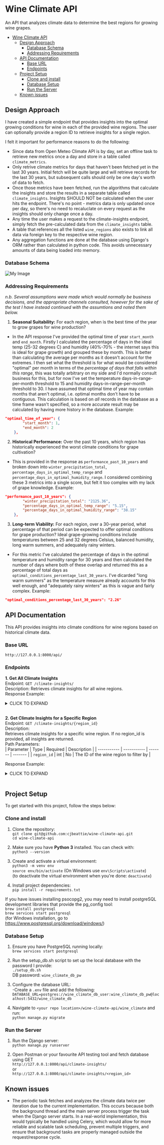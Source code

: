 # Wine Climate API
An API that analyzes climate data to determine the best regions for growing wine grapes.

- [Wine Climate API](#wine-climate-api)
  * [Design Approach](#design-approach)
    + [Database Schema](#database-schema)
    + [Addressing Requirements](#addressing-requirements)
  * [API Documentation](#api-documentation)
    + [Base URL](#base-url)
    + [Endpoints](#endpoints)
  * [Project Setup](#project-setup)
    + [Clone and install](#clone-and-install)
    + [Database Setup](#database-setup)
    + [Run the Server](#run-the-server)
  * [Known issues](#known-issues)

## Design Approach
I have created a simple endpoint that provides insights into the optimal growing conditions for wine in each of the provided wine regions. The user can optionally provide a region ID to retrieve insights for a single region.

I felt it important for performance reasons to do the following:
- Since data from Open Meteo Climate API is by day, set an offline task to retrieve new metrics once a day and store in a table called `climate_metrics`.
- Only retrive climate metrics for days that haven't been fetched yet in the last 30 years. Initial fetch will be quite large and will retrieve records for the last 30 years, but subsequent calls should only be one day's worth of data to fetch.
- Once those metrics have been fetched, run the algorithms that calculate the insights and store the results in a separate table called `climate_insights`. Insights SHOULD NOT be calculated when the user hits the endpoint. There's no point - metrics data is only updated once per day, so there's no need to recaluclate on every request as the insights should only change once a day.
- Any time the user makes a request to the climate-insights endpoint, simply fetch the pre-calculated data from the `climate_insights` table.
- A table that references all the listed `wine_regions` also exists to link all data via foreign key to the respective wine region.
- Any aggregation functions are done at the database using Django's ORM rather than calculated in python code. This avoids unnecessary amounts of data being loaded into memory.


### Database Schema
![My Image](images/DBSchema.png)

### Addressing Requirements
*n.b. Several assumptions were made which would normally be business decisions, and the appropriate channels consulted, however for the sake of the test I have instead continued with the assumtions and noted them below.*
1. **Seasonal Suitability:** For each region, when is the best time of the year to grow grapes for wine production?
- In the API response I've provided the optimal time of year `start_month` and `end_month`. Firstly I calculated the percentage of days in the ideal temp (25-32 degrees C) and humidity (40%-70% - the internet says this is ideal for grape growth) and grouped these by month. This is better than calculating the average per months as it doesn't account for the extremes. I then set what the threshold is for what would be considered "optimal" per month in terms of the *percentage of days that falls within this range*, this was totally arbitrary on my side and I'd normally consult business for this, but for now I've set the temperature days-in-range-per-month threshold to 15 and humidity days-in-range-per-month threshold to 30. I have assumed that optimal time of year may contain months that aren't optimal, i.e. optimal months don't have to be contiguous.
This calculation is based on *all* records in the database as a time frame wasn't specified, so a more accurate result may be calculated by having more history in the database.
Example:
```json
"optimal_time_of_year": {
        "start_month": 1,
        "end_month": 2
    },
```
2. **Historical Performance:** Over the past 10 years, which region has historically experienced the worst climate conditions for grape cultivation?
- This is provided in the response as `performance_past_10_years` and broken down into `winter_precipitation_total`, `percentage_days_in_optimal_temp_range` and `percentage_days_in_optimal_humidity_range`. I considered combining these 3 metrics into a single score, but felt it too complex with my lack of grape knowledge.
Example:
```json
"performance_past_10_years": {
        "winter_precipitation_total": "2125.36",
        "percentage_days_in_optimal_temp_range": "5.15",
        "percentage_days_in_optimal_humidity_range": "38.15"
    },
```
3. **Long-term Viability:** For each region, over a 30-year period, what percentage of that period can be expected to offer optimal conditions for grape production?
Ideal grape-growing conditions include temperatures between 25 and 32 degrees Celsius, balanced humidity, long warm summers, and adequately rainy winters.
- For this metric I've calculated the percentage of days in the optimal temperature and humidity range for 30 years and then calculated the number of days where both of these overlap and returned this as a percentage of total days as `optimal_conditions_percentage_last_30_years`. I've dicarded "long warm summers" as the temperature measure already accounts for this well enough, and "adequately rainy winters" as this is vague and fairly complex. 
Example:
```json
"optimal_conditions_percentage_last_30_years": "2.26"
```

## API Documentation
This API provides insights into climate conditions for wine regions based on historical climate data.

### Base URL
`http://127.0.0.1:8000/api/`

### Endpoints

**1. Get All Climate Insights**  
Endpoint: `GET /climate-insights/`  
Description: Retrieves climate insights for all wine regions.  
Response Example:  

<details>
    <summary>CLICK TO EXPAND</summary>

```json
[
    {
        "wine_region": {
            "id": 1,
            "name": "McLaren Vale, South Australia"
        },
        "optimal_time_of_year": {
            "start_month": 1,
            "end_month": 2
        },
        "performance_past_10_years": {
            "winter_precipitation_total": "2350.35",
            "percentage_days_in_optimal_temp_range": "5.07",
            "percentage_days_in_optimal_humidity_range": "39.47"
        },
        "optimal_conditions_percentage_last_30_years": "2.84"
    },
    {
        "wine_region": {
            "id": 2,
            "name": "Margaret River, Western Australia"
        },
        "optimal_time_of_year": {
            "start_month": null,
            "end_month": null
        },
        "performance_past_10_years": {
            "winter_precipitation_total": "3466.09",
            "percentage_days_in_optimal_temp_range": "3.07",
            "percentage_days_in_optimal_humidity_range": "49.16"
        },
        "optimal_conditions_percentage_last_30_years": "1.66"
    },
    {
        "wine_region": {
            "id": 3,
            "name": "Mornington, Victoria"
        },
        "optimal_time_of_year": {
            "start_month": 2,
            "end_month": 2
        },
        "performance_past_10_years": {
            "winter_precipitation_total": "2166.83",
            "percentage_days_in_optimal_temp_range": "4.11",
            "percentage_days_in_optimal_humidity_range": "37.93"
        },
        "optimal_conditions_percentage_last_30_years": "2.42"
    },
    {
        "wine_region": {
            "id": 4,
            "name": "Coonawarra, South Australia"
        },
        "optimal_time_of_year": {
            "start_month": 1,
            "end_month": 2
        },
        "performance_past_10_years": {
            "winter_precipitation_total": "2125.36",
            "percentage_days_in_optimal_temp_range": "5.15",
            "percentage_days_in_optimal_humidity_range": "38.15"
        },
        "optimal_conditions_percentage_last_30_years": "2.26"
    },
    {
        "wine_region": {
            "id": 5,
            "name": "Yarra Valley, Victoria"
        },
        "optimal_time_of_year": {
            "start_month": 1,
            "end_month": 2
        },
        "performance_past_10_years": {
            "winter_precipitation_total": "1628.37",
            "percentage_days_in_optimal_temp_range": "4.33",
            "percentage_days_in_optimal_humidity_range": "32.76"
        },
        "optimal_conditions_percentage_last_30_years": "2.75"
    }
]
```
</details>
<br/>


**2. Get Climate Insights for a Specific Region**  
Endpoint: `GET /climate-insights/{region_id}`  
Description:  
Retrieves climate insights for a specific wine region. If no region_id is provided, all insights are returned.  
Path Parameters:  
| Parameter | Type | Required | Description |
| ----------- | ----------- | ------- | ------- |
| `region_id` | int | No | The ID of the wine region to filter by |

Response Example:  
<details>
    <summary>CLICK TO EXPAND</summary>

```json
{
    "wine_region": {
        "id": 4,
        "name": "Coonawarra, South Australia"
    },
    "optimal_time_of_year": {
        "start_month": 1,
        "end_month": 2
    },
    "performance_past_10_years": {
        "winter_precipitation_total": "2125.36",
        "percentage_days_in_optimal_temp_range": "5.15",
        "percentage_days_in_optimal_humidity_range": "38.15"
    },
    "optimal_conditions_percentage_last_30_years": "2.26"
}
```
</details>
<br/>





## Project Setup

To get started with this project, follow the steps below:

### Clone and install

1. Clone the repository:  
`git clone git@github.com:cjbeattie/wine-climate-api.git`  
`cd wine-climate-api`  

2. Make sure you have **Python 3** installed. You can check with:  
`python3 --version`  

3. Create and activate a virtual environment:  
`python3 -m venv env`  
`source env/bin/activate`  (On Windows use `env\Scripts\activate`)  
(to deactivate the virtual environment when you're done: `deactivate`)  

4. Install project dependencies:  
`pip install -r requirements.txt`  

If you have issues installing psocopg2, you may need to install postgreSQL development libraries that provide the pg_config tool:  
`brew install postgresql`  
`brew services start postgresql`  
(for Windows installation, go to https://www.postgresql.org/download/windows/)  

### Database Setup
1. Ensure you have PostgreSQL running locally:  
 `brew services start postgresql`

2. Run the setup_db.sh script to set up the local database with the password I provide:  
`./setup_db.sh`  
DB password: `wine_climate_db_pw`

3. Configure the database URL:  
-Create a `.env` file and add the following:  
`DATABASE_URL=postgres://wine_climate_db_user:wine_climate_db_pw@localhost:5432/wine_climate_db`  

4. Navigate to `<your repo location>/wine-climate-api/wine_climate` and run:  
`python manage.py migrate`  

### Run the Server

1. Run the Django server:  
`python manage.py runserver`  

2. Open Postman or your favourite API testing tool and fetch database using GET  
`http://127.0.0.1:8000/api/climate-insights/`  
or  
`http://127.0.0.1:8000/api/climate-insights/<region_id>`    

## Known issues
- The periodic task fetches and analyzes the climate data twice per iteration due to the current implementation. This occurs because both the background thread and the main server process trigger the task when the Django server starts. In a real-world implementation, this would typically be handled using Celery, which would allow for more reliable and scalable task scheduling, prevent multiple triggers, and ensure that background tasks are properly managed outside the request/response cycle.